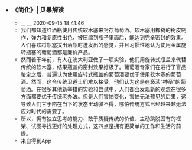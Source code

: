 - ### 《简化》| 贝果解读
    - __ __ 2020-09-15 18:41:46
    - 我们都知道红酒瓶使用传统软木塞来封存葡萄酒。软木塞用橡树的树皮制作，弹力和复原性出色，被压缩到瓶子里面后，能达到完全密封的效果。人们喜欢将瓶塞拔出酒瓶时迸发出的感觉，并且习惯性地认为使用金属旋转瓶塞的葡萄酒都是廉价产品。
    - 然而若干年前，有人在澳大利亚做了一项实验，他们用旋转式瓶盖来代替传统的软木塞，结果瓶盖的密封效果好极了。葡萄酒专家们在进行了盲品鉴定之后，普遍认为使用旋转式瓶盖的葡萄酒要优于使用软木塞的葡萄酒。然而，这令传统卫道士们难以接受，他们认为这是在亵渎“神圣”的葡萄酒。在很多其他新举措的实验和尝试中，人们都会发现新的观念在很多方面都要优于传统老办法。但是人们害怕变化，害怕无法预见的后果，这导致人们甘于陷在当下的状态里动弹不得，哪怕传统方式已经越来越无法应对时代的需要了。
    - 所以，拥有独立思考的能力、敢于质疑传统的价值、主动跳脱固有的框架、试图寻找更好的处理方式，这四点是拥有更简单的工作和生活的前提。
    - 来自得到App
